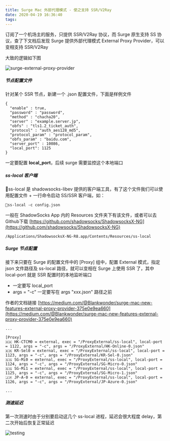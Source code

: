 ```yaml
---
title: Surge Mac 外部代理模式 - 使之支持 SSR/V2Ray
date: 2020-04-19 16:36:40
tags: 
---
```


订阅了一个机场主的服务，只提供 SSR/V2Ray 协议，而 Surge 原生支持 SS 协议，查了下文档后发现 Surge 提供外部代理模式 External Proxy Provider，可以变相支持 SSR/V2Ray

<!--more-->

大致的逻辑如下图

![surge-external-proxy-provider](https://timeline229-image.oss-cn-hangzhou.aliyuncs.com/surge-external-proxy-provider/surge-external-proxy-provider.png)


##### 节点配置文件

针对某个 SSR 节点，新建一个 .json 配置文件，下面是样例文件

```
{
  "enable" : true,
  "password" : "password",
  "method" : "chacha20",
  "server" : "example.server.jp",
  "obfs" : "tls1.2_ticket_auth",
  "protocol" : "auth_aes128_md5",
  "protocol_param" : "protocol_param",
  "obfs_param" : "baidu.com",
  "server_port" : 10086,
  "local_port": 1125
}
```
一定要配置 **local_port**，后续 surge 需要监控这个本地端口


##### ss-local 客户端
ss-local 是 shadowsocks-libev 提供的客户端工具，有了这个文件我们可以使用配置文件 + 一行命令启动 SS/SSR 客户端，如：

```
ss-local -c config.json
```

一般在 ShadowSocks App 内的 Resources 文件夹下有该文件，或者可以去 Github下载
[https://github.com/shadowsocks/ShadowsocksX-NG](https://github.com/shadowsocks/ShadowsocksX-NG)

```
/Applications/ShadowsocksX-NG-R8.app/Contents/Resources/ss-local
```


##### Surge 节点配置

接下来只要在 Surge 的配置文件中的 [Proxy] 组中，配置 External 模式，指定 json 文件路径及 ss-local 路径，就可以变相在 Surge 上使用 SSR 了，其中 local-port 就是 SSR 配置时的本地监听端口

- 一定要写 local_port
- args = "-c" 一定要写在 args "xxx.json" 路径之前

作者的文档链接
[https://medium.com/@Blankwonder/surge-mac-new-features-external-proxy-provider-375e0e9ea660](https://medium.com/@Blankwonder/surge-mac-new-features-external-proxy-provider-375e0e9ea660)

```
...

[Proxy]
🇭🇰 HK-CTCM0 = external, exec = "/ProxyExternal/ss-local", local-port = 1122, args = "-c", args = "/ProxyExternal/HK-Online-0.json"
🇰🇷 KR-Sel0 = external, exec = "/ProxyExternal/ss-local", local-port = 1123, args = "-c", args = "/ProxyExternal/KR-Sel-0.json"
🇸🇬 SG-Mi0 = external, exec = "/ProxyExternal/ss-local", local-port = 1124, args = "-c", args = "/ProxyExternal/SG-Micro-0.json"
🇸🇬 SG-Mi1 = external, exec = "/ProxyExternal/ss-local", local-port = 1125, args = "-c", args = "/ProxyExternal/SG-Micro-1.json"
🇯🇵 JP-A-0 = external, exec = "/ProxyExternal/ss-local", local-port = 1126, args = "-c", args = "/ProxyExternal/JP-Azure-0.json"

...
```

##### 测速延迟

第一次测速时由于分别要启动这几个 ss-local 进程，延迟会很大程度 delay，第二次开始后恢复正常延迟

![testing](https://timeline229-image.oss-cn-hangzhou.aliyuncs.com/surge-external-proxy-provider/surge-testing.png)
